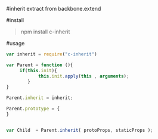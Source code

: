 #inherit
extract from backbone.extend


#install
> npm install  c-inherit

#usage
```javascript
var inherit = require("c-inherit")

var Parent = function (){
     if(this.init){
            this.init.apply(this , arguments);
        }
}

Parent.inherit = inherit;

Parent.prototype = {
}


var Child  = Parent.inherit( protoProps, staticProps );

```